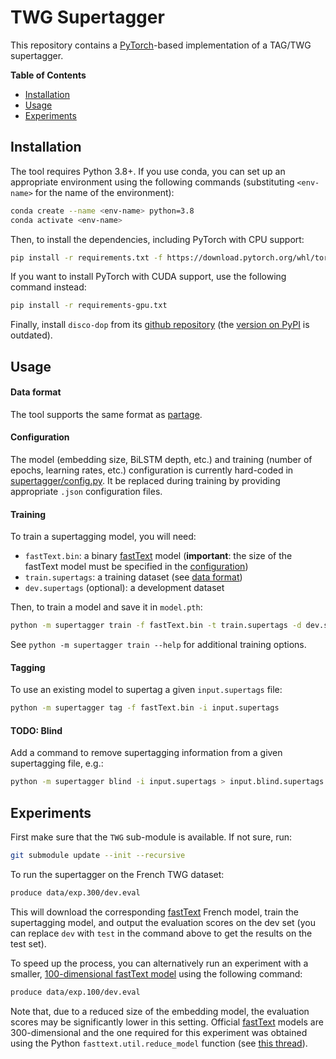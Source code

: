 TWG Supertagger
===============

This repository contains a [PyTorch][pytorch]-based implementation of a TAG/TWG
supertagger.


**Table of Contents**

- [Installation](#installation)
- [Usage](#usage)
- [Experiments](#experiments)


Installation
------------

The tool requires Python 3.8+.  If you use conda, you can set up an appropriate
environment using the following commands (substituting `<env-name>` for the
name of the environment):
```bash
conda create --name <env-name> python=3.8
conda activate <env-name>
```
Then, to install the dependencies, including PyTorch with CPU support:
```bash
pip install -r requirements.txt -f https://download.pytorch.org/whl/torch_stable.html
```
If you want to install PyTorch with CUDA support, use the following command
instead:
```bash
pip install -r requirements-gpu.txt
```
Finally, install `disco-dop` from its [github
repository](https://github.com/andreasvc/disco-dop#installation) (the [version
on PyPI](https://pypi.org/project/disco-dop/) is outdated).
<!---
(**warning**: if you use conda, you should probably *not* use `-\-user` when
`pip`-installing disco-dop).

Discodop require `make install`, is it possible to put it in `requirements.txt`?
-->


Usage
-----

#### Data format

The tool supports the same format as [partage][partage-format].

#### Configuration

The model (embedding size, BiLSTM depth, etc.) and training (number of epochs,
learning rates, etc.) configuration is currently hard-coded in
[supertagger/config.py](supertagger/config.py).  It be replaced during training
by providing appropriate `.json` configuration files.

#### Training

To train a supertagging model, you will need:
* `fastText.bin`: a binary [fastText][fastText] model (**important**: the size
  of the fastText model must be specified in the
  [configuration](#configuration))
* `train.supertags`: a training dataset (see [data format](#data-format))
* `dev.supertags` (optional): a development dataset

Then, to train a model and save it in `model.pth`:
```bash
python -m supertagger train -f fastText.bin -t train.supertags -d dev.supertags --save model.pth
```
See `python -m supertagger train --help` for additional training options.

#### Tagging

To use an existing model to supertag a given `input.supertags` file:
```bash
python -m supertagger tag -f fastText.bin -i input.supertags
```

#### TODO: Blind

Add a command to remove supertagging information from a given supertagging
file, e.g.:
```bash
python -m supertagger blind -i input.supertags > input.blind.supertags
```


Experiments
-----------

First make sure that the `TWG` sub-module is available.  If not sure, run:
```bash
git submodule update --init --recursive
```

To run the supertagger on the French TWG dataset:
```bash
produce data/exp.300/dev.eval
```
This will download the corresponding [fastText][fastText] French model, train
the supertagging model, and output the evaluation scores on the dev set (you
can replace `dev` with `test` in the command above to get the results on the
test set).

To speed up the process, you can alternatively run an experiment with a
smaller, [100-dimensional fastText model][fastText-fr-small] using the
following command:
```bash
produce data/exp.100/dev.eval
```
Note that, due to a reduced size of the embedding model, the evaluation scores
may be significantly lower in this setting.  Official [fastText][fastText]
models are 300-dimensional and the one required for this experiment was
obtained using the Python `fasttext.util.reduce_model` function (see [this
thread][fastText-reduction]).



[partage-format]: https://github.com/kawu/partage#data-format "ParTAGe data format"
[fastText]: https://fasttext.cc/ "fastText"
[pytorch]: https://pytorch.org/ "PyTorch"
[fastText-reduction]: https://stackoverflow.com/questions/58930298/reducing-size-of-facebooks-fasttext-word2vec "Reducing the size of fastText models"
[fastText-fr-small]: https://user.phil.hhu.de/~waszczuk/treegrasp/fasttext/cc.fr.100.bin.gz "100-dimensional fastText French model"
